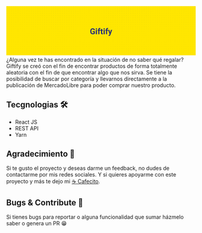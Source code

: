 <img src="./src/assets/banner.png" alt="Imagen de banner."/>
¿Alguna vez te has encontrado en la situación de no saber qué regalar? Giftify se creó con el fin de encontrar productos de forma totalmente aleatoria con el fin de que encontrar algo que nos sirva. Se tiene la posibilidad de buscar por categoría y llevarnos directamente a la publicación de MercadoLibre para poder comprar nuestro producto.

## Tecgnologias 🛠
- React JS
- REST API
- Yarn

## Agradecimiento 🤗
Si te gusto el proyecto y deseas darme un feedback, no dudes de contactarme por mis redes sociales. Y si quieres apoyarme con este proyecto y más te dejo mi [☕ Cafecito](https://cafecito.app/0xkoller).

## Bugs & Contribute 🐛
Si tienes bugs para reportar o alguna funcionalidad que sumar házmelo saber o genera un PR 😁
